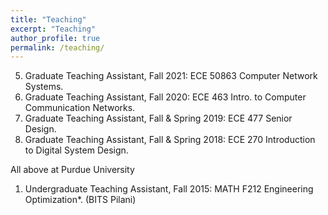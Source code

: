 ```yaml
---
title: "Teaching"
excerpt: "Teaching"
author_profile: true
permalink: /teaching/
---
```


5.	Graduate Teaching Assistant, Fall 2021: ECE 50863 Computer Network Systems. 
4.	Graduate Teaching Assistant, Fall 2020: ECE 463 Intro. to Computer Communication Networks.
3.	Graduate Teaching Assistant, Fall & Spring 2019: ECE 477 Senior Design.
2. Graduate Teaching Assistant, Fall & Spring 2018: ECE 270 Introduction to Digital System Design.

All above at Purdue University
  
1.	Undergraduate Teaching Assistant, Fall 2015: MATH F212 Engineering Optimization*. (BITS Pilani)
